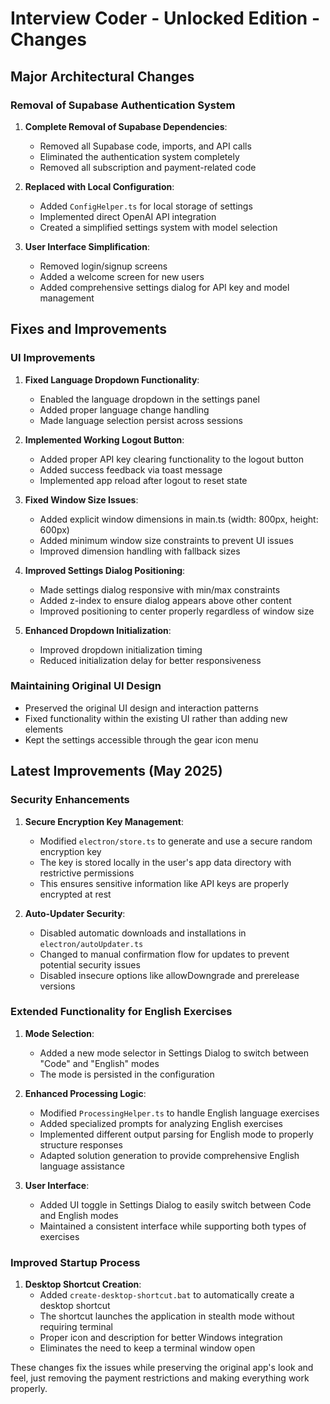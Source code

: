 # Interview Coder - Unlocked Edition - Changes

## Major Architectural Changes

### Removal of Supabase Authentication System
1. **Complete Removal of Supabase Dependencies**:
   - Removed all Supabase code, imports, and API calls
   - Eliminated the authentication system completely
   - Removed all subscription and payment-related code

2. **Replaced with Local Configuration**:
   - Added `ConfigHelper.ts` for local storage of settings
   - Implemented direct OpenAI API integration
   - Created a simplified settings system with model selection

3. **User Interface Simplification**:
   - Removed login/signup screens
   - Added a welcome screen for new users
   - Added comprehensive settings dialog for API key and model management

## Fixes and Improvements

### UI Improvements
1. **Fixed Language Dropdown Functionality**:
   - Enabled the language dropdown in the settings panel
   - Added proper language change handling
   - Made language selection persist across sessions

2. **Implemented Working Logout Button**:
   - Added proper API key clearing functionality to the logout button
   - Added success feedback via toast message
   - Implemented app reload after logout to reset state

3. **Fixed Window Size Issues**:
   - Added explicit window dimensions in main.ts (width: 800px, height: 600px)
   - Added minimum window size constraints to prevent UI issues
   - Improved dimension handling with fallback sizes

4. **Improved Settings Dialog Positioning**:
   - Made settings dialog responsive with min/max constraints
   - Added z-index to ensure dialog appears above other content
   - Improved positioning to center properly regardless of window size

5. **Enhanced Dropdown Initialization**:
   - Improved dropdown initialization timing
   - Reduced initialization delay for better responsiveness

### Maintaining Original UI Design
- Preserved the original UI design and interaction patterns
- Fixed functionality within the existing UI rather than adding new elements
- Kept the settings accessible through the gear icon menu

## Latest Improvements (May 2025)

### Security Enhancements

1. **Secure Encryption Key Management**:
   - Modified `electron/store.ts` to generate and use a secure random encryption key
   - The key is stored locally in the user's app data directory with restrictive permissions
   - This ensures sensitive information like API keys are properly encrypted at rest

2. **Auto-Updater Security**:
   - Disabled automatic downloads and installations in `electron/autoUpdater.ts`
   - Changed to manual confirmation flow for updates to prevent potential security issues
   - Disabled insecure options like allowDowngrade and prerelease versions

### Extended Functionality for English Exercises

1. **Mode Selection**:
   - Added a new mode selector in Settings Dialog to switch between "Code" and "English" modes
   - The mode is persisted in the configuration

2. **Enhanced Processing Logic**:
   - Modified `ProcessingHelper.ts` to handle English language exercises
   - Added specialized prompts for analyzing English exercises
   - Implemented different output parsing for English mode to properly structure responses
   - Adapted solution generation to provide comprehensive English language assistance

3. **User Interface**:
   - Added UI toggle in Settings Dialog to easily switch between Code and English modes
   - Maintained a consistent interface while supporting both types of exercises

### Improved Startup Process

1. **Desktop Shortcut Creation**:
   - Added `create-desktop-shortcut.bat` to automatically create a desktop shortcut
   - The shortcut launches the application in stealth mode without requiring terminal
   - Proper icon and description for better Windows integration
   - Eliminates the need to keep a terminal window open

These changes fix the issues while preserving the original app's look and feel, just removing the payment restrictions and making everything work properly.

